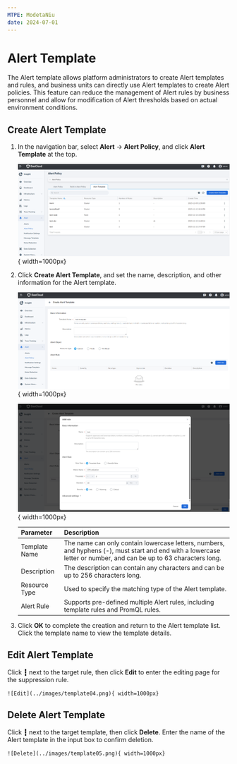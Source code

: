 ```yaml
---
MTPE: ModetaNiu
date: 2024-07-01
---
```


# Alert Template

The Alert template allows platform administrators to create Alert templates and rules, and
business units can directly use Alert templates to create Alert policies. This feature can
reduce the management of Alert rules by business personnel and allow for modification of
Alert thresholds based on actual environment conditions.

## Create Alert Template

1. In the navigation bar, select **Alert** -> **Alert Policy**, and click **Alert Template** at the top.

    ![Alert Template](../images/template01.png){ width=1000px}

2. Click **Create Alert Template**, and set the name, description, and other information for the Alert template.

    ![Basic Information](../images/template02.png){ width=1000px}

    ![Alert Rule](../images/template03.png){ width=1000px}

    | Parameter | Description |
    | ---- | ---- |
    | Template Name | The name can only contain lowercase letters, numbers, and hyphens (-), must start and end with a lowercase letter or number, and can be up to 63 characters long. |
    | Description | The description can contain any characters and can be up to 256 characters long. |
    | Resource Type | Used to specify the matching type of the Alert template. |
    | Alert Rule | Supports pre-defined multiple Alert rules, including template rules and PromQL rules. |

3. Click **OK** to complete the creation and return to the Alert template list. Click the template name 
   to view the template details.

## Edit Alert Template

Click **┇** next to the target rule, then click **Edit** to enter the editing page for the suppression rule.

    ![Edit](../images/template04.png){ width=1000px}

## Delete Alert Template

Click **┇** next to the target template, then click **Delete**. Enter the name of the Alert template 
in the input box to confirm deletion.

    ![Delete](../images/template05.png){ width=1000px}
